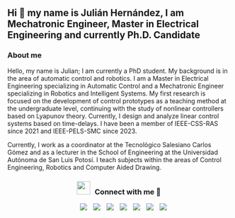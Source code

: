 ## Hi 👋 my name is Julián Hernández, I am Mechatronic Engineer, Master in Electrical Engineering and currently Ph.D. Candidate

<!--
**jhernandezg57/jhernandezg57** is a ✨ _special_ ✨ repository because its `README.md` (this file) appears on your GitHub profile.

Here are some ideas to get you started:

- 🔭 I’m currently working on ...
- 🌱 I’m currently learning ...
- 👯 I’m looking to collaborate on ...
- 🤔 I’m looking for help with ...
- 💬 Ask me about ...
- 📫 How to reach me: ...
- 😄 Pronouns: ...
- ⚡ Fun fact: ...
-->
<p align="center">

### About me

Hello, my name is Julian; I am currently a PhD student. My background is in the area of automatic control and robotics. I am a Master in Electrical Engineering specializing in Automatic Control and a Mechatronic Engineer specializing in Robotics and Intelligent Systems. My first research is focused on the development of control prototypes as a teaching method at the undergraduate level, continuing with the study of nonlinear controllers based on Lyapunov theory. Currently, I design and analyze linear control systems based on time-delays. I have been a member of IEEE-CSS-RAS since 2021 and IEEE-PELS-SMC since 2023.

Currently, I work as a coordinator at the Tecnológico Salesiano Carlos Gómez and as a lecturer in the School of Engineering at the Universidad Autónoma de San Luis Potosí. I teach subjects within the areas of Control Engineering, Robotics and Computer Aided Drawing.

<h3 align="center" > <img src="https://media.giphy.com/media/iY8CRBdQXODJSCERIr/giphy.gif" width="30" height="30" style="margin-right: 10px;">Connect with me 🤝 </h3>

<!--
<p align="center">

 <div align="center"  class="icons-social" style="margin-left: 10px;">
        <a style="margin-left: 10px;"  target="_blank" href="https://www.linkedin.com/in/jhernandezg/">
			<img src="https://img.icons8.com/doodle/40/000000/linkedin--v2.png"></a>
        <a style="margin-left: 10px;" target="_blank" href="https://instagram.com/jhernandezg_">
			<img src="https://img.icons8.com/doodle/40/000000/instagram-new--v2.png"></a>
		<a style="margin-left: 10px;" target="_blank" href="https://twitter.com/jhernandezg_">
			<img src="https://img.icons8.com/doodle/1x/twitter-squared--v2.png" ></a>
		<a style="margin-left: 10px;" target="_blank" href="https://www.youtube.com/channel/UChldlkqgrEYJ744Xz8wBcWQ">
				<img src="https://img.icons8.com/doodle/1x/youtube--v2.png" ></a>
      </div>

</p>
-->
<p align="center">

 <div align="center"  class="icons-social" style="margin-left: 10px;">
    <a style="margin-left: 10px;"  target="_blank" href="https://www.linkedin.com/in/jhernandezg/">
	<img src="https://img.icons8.com/?size=50&id=wjmIz86BWbyf&format=png&color=000000"></a>
    <a style="margin-left: 10px;" target="_blank" href="https://instagram.com/jhernandezg_">
	<img src="https://img.icons8.com/?size=50&id=ZRiAFreol5mE&format=png&color=000000"></a>
    <a style="margin-left: 10px;" target="_blank" href="https://twitter.com/jhernandezg_">
	<img src="https://img.icons8.com/?size=50&id=ClbD5JTFM7FA&format=png&color=000000" ></a>
    <a style="margin-left: 10px;" target="_blank" href="https://www.youtube.com/channel/UChldlkqgrEYJ744Xz8wBcWQ">
	<img src="https://img.icons8.com/?size=50&id=19318&format=png&color=000000" ></a>
    <a style="margin-left: 10px;" target="_blank" href="https://orcid.org/0000-0001-7833-739X">
	<img src="https://img.icons8.com/?size=50&id=ve6L0KkSotok&format=png&color=000000" ></a>
   <a style="margin-left: 10px;" target="_blank" href="https://www.researchgate.net/profile/Julian-Alejandro-Hernandez-Gallardo">
	<img src="https://img.icons8.com/?size=40&id=6vIfovl5jSWI&format=png&color=000000" ></a>
   <a style="margin-left: 10px;" target="_blank" href="https://sites.google.com/view/jhernandezg">
	<img src="https://img.icons8.com/?size=50&id=Jan95WujfAel&format=png&color=000000" ></a>
    </div>

</p>
